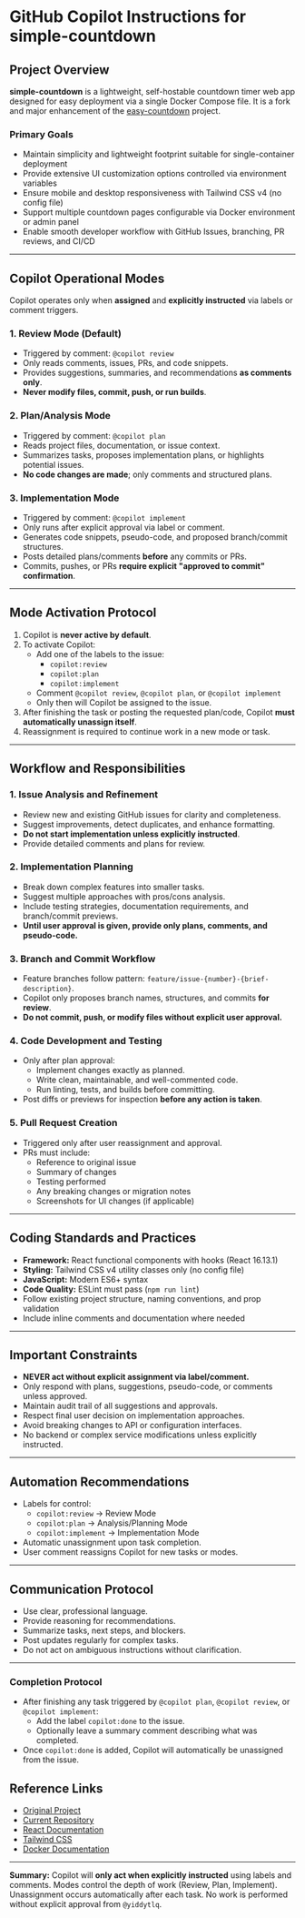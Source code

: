 # GitHub Copilot Instructions for simple-countdown

## Project Overview

**simple-countdown** is a lightweight, self-hostable countdown timer web app designed for easy deployment via a single Docker Compose file. It is a fork and major enhancement of the [easy-countdown](https://github.com/Yooooomi/easy-countdown) project.

### Primary Goals

- Maintain simplicity and lightweight footprint suitable for single-container deployment
- Provide extensive UI customization options controlled via environment variables
- Ensure mobile and desktop responsiveness with Tailwind CSS v4 (no config file)
- Support multiple countdown pages configurable via Docker environment or admin panel
- Enable smooth developer workflow with GitHub Issues, branching, PR reviews, and CI/CD

---

## Copilot Operational Modes

Copilot operates only when **assigned** and **explicitly instructed** via labels or comment triggers.

### 1. Review Mode (Default)

- Triggered by comment: `@copilot review`
- Only reads comments, issues, PRs, and code snippets.
- Provides suggestions, summaries, and recommendations **as comments only**.
- **Never modify files, commit, push, or run builds**.

### 2. Plan/Analysis Mode

- Triggered by comment: `@copilot plan`
- Reads project files, documentation, or issue context.
- Summarizes tasks, proposes implementation plans, or highlights potential issues.
- **No code changes are made**; only comments and structured plans.

### 3. Implementation Mode

- Triggered by comment: `@copilot implement`
- Only runs after explicit approval via label or comment.
- Generates code snippets, pseudo-code, and proposed branch/commit structures.
- Posts detailed plans/comments **before** any commits or PRs.
- Commits, pushes, or PRs **require explicit "approved to commit" confirmation**.

---

## Mode Activation Protocol

1. Copilot is **never active by default**.
2. To activate Copilot:
   - Add one of the labels to the issue:
     - `copilot:review`
     - `copilot:plan`
     - `copilot:implement`
   - Comment `@copilot review`, `@copilot plan`, or `@copilot implement`
   - Only then will Copilot be assigned to the issue.
3. After finishing the task or posting the requested plan/code, Copilot **must automatically unassign itself**.
4. Reassignment is required to continue work in a new mode or task.

---

## Workflow and Responsibilities

### 1. Issue Analysis and Refinement

- Review new and existing GitHub issues for clarity and completeness.
- Suggest improvements, detect duplicates, and enhance formatting.
- **Do not start implementation unless explicitly instructed**.
- Provide detailed comments and plans for review.

### 2. Implementation Planning

- Break down complex features into smaller tasks.
- Suggest multiple approaches with pros/cons analysis.
- Include testing strategies, documentation requirements, and branch/commit previews.
- **Until user approval is given, provide only plans, comments, and pseudo-code.**

### 3. Branch and Commit Workflow

- Feature branches follow pattern: `feature/issue-{number}-{brief-description}`.
- Copilot only proposes branch names, structures, and commits **for review**.
- **Do not commit, push, or modify files without explicit user approval.**

### 4. Code Development and Testing

- Only after plan approval:
  - Implement changes exactly as planned.
  - Write clean, maintainable, and well-commented code.
  - Run linting, tests, and builds before committing.
- Post diffs or previews for inspection **before any action is taken**.

### 5. Pull Request Creation

- Triggered only after user reassignment and approval.
- PRs must include:
  - Reference to original issue
  - Summary of changes
  - Testing performed
  - Any breaking changes or migration notes
  - Screenshots for UI changes (if applicable)

---

## Coding Standards and Practices

- **Framework:** React functional components with hooks (React 16.13.1)
- **Styling:** Tailwind CSS v4 utility classes only (no config file)
- **JavaScript:** Modern ES6+ syntax
- **Code Quality:** ESLint must pass (`npm run lint`)
- Follow existing project structure, naming conventions, and prop validation
- Include inline comments and documentation where needed

---

## Important Constraints

- **NEVER act without explicit assignment via label/comment.**
- Only respond with plans, suggestions, pseudo-code, or comments unless approved.
- Maintain audit trail of all suggestions and approvals.
- Respect final user decision on implementation approaches.
- Avoid breaking changes to API or configuration interfaces.
- No backend or complex service modifications unless explicitly instructed.

---

## Automation Recommendations

- Labels for control:
  - `copilot:review` → Review Mode
  - `copilot:plan` → Analysis/Planning Mode
  - `copilot:implement` → Implementation Mode
- Automatic unassignment upon task completion.
- User comment reassigns Copilot for new tasks or modes.

---

## Communication Protocol

- Use clear, professional language.
- Provide reasoning for recommendations.
- Summarize tasks, next steps, and blockers.
- Post updates regularly for complex tasks.
- Do not act on ambiguous instructions without clarification.

---

### Completion Protocol

- After finishing any task triggered by `@copilot plan`, `@copilot review`, or `@copilot implement`:
  - Add the label `copilot:done` to the issue.
  - Optionally leave a summary comment describing what was completed.
- Once `copilot:done` is added, Copilot will automatically be unassigned from the issue.

## Reference Links

- [Original Project](https://github.com/Yooooomi/easy-countdown)
- [Current Repository](https://github.com/yiddytlq/simple-countdown)
- [React Documentation](https://reactjs.org/docs/)
- [Tailwind CSS](https://tailwindcss.com/docs)
- [Docker Documentation](https://docs.docker.com/)

---

**Summary:** Copilot will **only act when explicitly instructed** using labels and comments. Modes control the depth of work (Review, Plan, Implement). Unassignment occurs automatically after each task. No work is performed without explicit approval from `@yiddytlq`.
